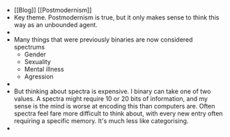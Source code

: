 - [[Blog]] [[Postmodernism]]
- Key theme. Postmodernism is true, but it only makes sense to think this way as an unbounded agent.
-
- Many things that were previously binaries are now considered spectrums
  - Gender
  - Sexuality
  - Mental illness
  - Agression
-
- But thinking about spectra is expensive. I binary can take one of two values. A spectra might require 10 or 20 bits of information, and my sense is the mind is worse at encoding this than computers are. Often spectra feel fare more difficult to think about, with every new entry often requiring a specific memory. It's much less like categorising.
-
